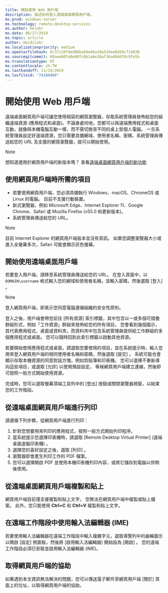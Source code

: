 ```yaml
---
title: 開始使用 Web 用戶端
description: 描述如何登入遠端桌面網頁用戶端。
ms.prod: windows-server
ms.technology: remote-desktop-services
ms.author: helohr
ms.date: 08/27/2019
ms.topic: article
author: Heidilohr
ms.localizationpriority: medium
ms.openlocfilehash: 6c37c28fded08ba68e46a10a534ee0269c714938
ms.sourcegitcommit: 89aea00fe0e00fc8b1a6e20af36ad04df8c9fe5b
ms.translationtype: HT
ms.contentlocale: zh-TW
ms.lasthandoff: 11/19/2019
ms.locfileid: "74189466"
---
```

# <a name="get-started-with-the-web-client"></a>開始使用 Web 用戶端

遠端桌面網頁用戶端可讓您使用相容的網頁瀏覽器，存取系統管理員發佈給您的組織遠端資源 (應用程式和桌面)。不論身處何地，您都可以與遠端應用程式和桌面互動，就像與本機電腦互動一樣，而不需切換至不同的桌上型個人電腦。 一旦系統管理員設定好遠端資源，您只需要具備網域、使用者名稱、密碼、系統管理員傳送給您的 URL 及支援的網頁瀏覽器，就可以開始使用。

>[!NOTE]
>想知道適用於網頁用戶端的新版本嗎？ 查看[遠端桌面網頁用戶端的新功能](web-client-whatsnew.md)

## <a name="what-youll-need-to-use-the-web-client"></a>使用網頁用戶端時所需的項目

* 若要使用網頁用戶端，您必須具備執行 Windows、macOS、ChromeOS 或 Linux 的電腦。 目前不支援行動裝置。
* 新式瀏覽器，例如 Microsoft Edge、Internet Explorer 11、Google Chrome、Safari 或 Mozilla Firefox (v55.0 和更新版本)。
* 系統管理員傳送給您的 URL。

>[!NOTE]
>目前 Internet Explorer 的網頁用戶端版本並沒有音訊。
>如果您調整瀏覽器大小或進入全螢幕多次，Safari 可能會顯示灰色螢幕。

## <a name="start-using-the-remote-desktop-client"></a>開始使用遠端桌面用戶端

若要登入用戶端，請移至系統管理員傳送給您的 URL。 在登入頁面中，以 ```DOMAIN\username``` 格式輸入您的網域和使用者名稱，並輸入密碼，然後選取 [登入]  。

>[!NOTE]
>登入網頁用戶端，即表示您同意電腦遵循組織的安全性原則。

登入之後，用戶端會帶您前往 [所有資源]  索引標籤，其中包含以一或多個可摺疊群組形式，例如「工作資源」群組來發佈給您的所有項目。 您會看到幾個圖示，其代表應用程式、桌面或資料夾，而資料夾中包含系統管理員提供給工作群組的多個應用程式或桌面。 您可以隨時回到此索引標籤以啟動其他資源。

若要開始使用應用程式或桌面，請選取您要使用的項目，並在系統提示時，輸入您用來登入網頁用戶端的相同使用者名稱和密碼，然後選取 [提交]  。 系統可能也會顯示存取本機資源的同意對話方塊，例如剪貼簿和印表機。 您可以選擇不重新導向這些項目，或選取 [允許]  以使用預設設定。 等候網頁用戶端建立連線，然後即可按照一般方式開始使用資源。

完成時，您可以選取螢幕頂端工具列中的 [登出]  按鈕或關閉瀏覽器視窗，以結束您的工作階段。

## <a name="printing-from-the-remote-desktop-web-client"></a>從遠端桌面網頁用戶端進行列印

請遵循下列步驟，從網頁用戶端進行列印：

1. 針對您想要用來列印的應用程式，按照一般方式開始列印程序。
2. 當系統提示您選擇印表機時，請選取 [Remote Desktop Virtual Printer] \(遠端桌面虛擬印表機\)  。
3. 選擇您的喜好設定之後，選取 [列印]  。
4. 瀏覽器即會產生列印工作的 PDF 檔案。
5. 您可以選擇開啟 PDF 並使用本機印表機列印內容，或將它儲存到電腦以供稍後使用。

## <a name="copy-and-paste-from-the-remote-desktop-web-client"></a>從遠端桌面網頁用戶端複製和貼上

網頁用戶端目前僅支援複製和貼上文字。 您無法在網頁用戶端中複製或貼上檔案。 此外，您只能使用 **Ctrl+C** 和 **Ctrl+V** 複製和貼上文字。

## <a name="use-an-input-method-editor-ime-in-the-remote-session"></a>在遠端工作階段中使用輸入法編輯器 (IME)

若要使用輸入法編輯器在遠端工作階段中輸入複雜字元，選取導覽列中的齒輪圖示以開啟 [設定]  側面板，然後將 [啟用輸入法編輯器]  開始設為 [開啟]  。 您的遠端工作階段必須已安裝並啟用輸入法編輯器 (IME)。 

## <a name="get-help-with-the-web-client"></a>取得網頁用戶端的協助

如果遇到本文資訊無法解決的問題，您可以傳送電子郵件至網頁用戶端 [關於] 頁面上的位址，以取得網頁用戶端的協助。

